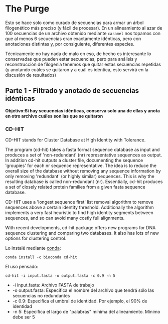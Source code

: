 # The Purge

Esto se hace solo como curado de secuencias para armar un árbol filogenético más preciso (y fácil de procesar). En un alineamiento al azar de 100 secuencias de un archivo obtenido mediante `caramel` nos topamos con que al menos 6 secuencias eran exactamente idénticas, pero con anotaciones distintas y, por consiguiente, diferentes especies. 

Técnicamente no hay nada de malo en eso, de hecho es interesante lo conservadas que pueden estar secuencias, pero para análisis y reconstrucción de filogenia tenemos que quitar estas secuencias repetidas (y anotando cuáles se quitaron y a cuál es idéntica, esto servirá en la discusión de resultados)

## Parte 1 - Filtrado y anotado de secuencias idénticas

**Objetivo:Si hay secuencias idénticas, conserva solo una de ellas y anota en otro archivo cuáles son las que se quitaron** 

### CD-HIT

CD-HIT stands for Cluster Database at High Identity with Tolerance. 

The program (cd-hit) takes a fasta format sequence database as input and produces a set of 'non-redundant' (nr) representative sequences as output. In addition cd-hit outputs a cluster file, documenting the sequence 'groupies' for each nr sequence representative. The idea is to reduce the overall size of the database without removing any sequence information by only removing 'redundant' (or highly similar) sequences. This is why the resulting database is called non-redundant (nr). Essentially, cd-hit produces a set of closely related protein families from a given fasta sequence database.

CD-HIT uses a 'longest sequence first' list removal algorithm to remove sequences above a certain identity threshold. Additionally the algorithm implements a very fast heuristic to find high identity segments between sequences, and so can avoid many costly full alignments.

With recent developments, cd-hit package offers new programs for DNA sequence clustering and comparing two databases. It also has lots of new options for clustering control. 

Lo instalé mediante [conda](https://anaconda.org/bioconda/cd-hit):

`conda install -c bioconda cd-hit`

El uso pensado:

`cd-hit -i input.fasta -o output.fasta -c 0.9 -n 5`

- -i input.fasta: Archivo FASTA de trabajo
- -o output.fasta: Especifica el nombre del archivo que tendrá sólo las secuencias no redundantes
- -c 0.9: Especifica el umbral de identidad. Por ejemplo, el 90% de identidad
- -n 5: Especifica el largo de "palabras" mínima del alineamiento. Mínimo debe ser 5
